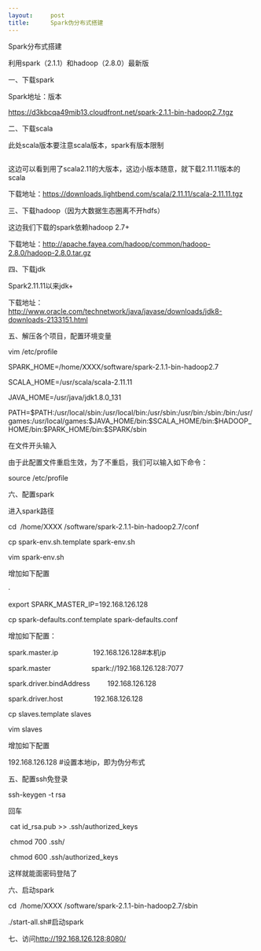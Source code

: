 ```yaml
---
layout:     post
title:      Spark伪分布式搭建
---
```

<div id="article_content" class="article_content clearfix csdn-tracking-statistics" data-pid="blog" data-mod="popu_307" data-dsm="post">
								            <link rel="stylesheet" href="https://csdnimg.cn/release/phoenix/template/css/ck_htmledit_views-f76675cdea.css">
						<div class="htmledit_views" id="content_views">
                
<p>Spark分布式搭建</p>
<p>利用spark（2.1.1）和hadoop（2.8.0）最新版</p>
<p>一、下载spark</p>
<p>Spark地址：版本</p>
<p><a href="https://d3kbcqa49mib13.cloudfront.net/spark-2.1.1-bin-hadoop2.7.tgz" rel="nofollow">https://d3kbcqa49mib13.cloudfront.net/spark-2.1.1-bin-hadoop2.7.tgz</a></p>
<p>二、下载scala</p>
<p>此处scala版本要注意scala版本，spark有版本限制</p>
<p><img src="https://img-blog.csdn.net/20170705213644305?watermark/2/text/aHR0cDovL2Jsb2cuY3Nkbi5uZXQvY3lzc3h0/font/5a6L5L2T/fontsize/400/fill/I0JBQkFCMA==/dissolve/70/gravity/Center" alt=""></p>
<p>这边可以看到用了scala2.11的大版本，这边小版本随意，就下载2.11.11版本的scala</p>
<p>下载地址：<a href="https://downloads.lightbend.com/scala/2.11.11/scala-2.11.11.tgz" rel="nofollow">https://downloads.lightbend.com/scala/2.11.11/scala-2.11.11.tgz</a></p>
<p>三、下载hadoop（因为大数据生态圈离不开hdfs）</p>
<p>这边我们下载的spark依赖hadoop 2.7+</p>
<p>下载地址：<a href="http://apache.fayea.com/hadoop/common/hadoop-2.8.0/hadoop-2.8.0.tar.gz" rel="nofollow">http://apache.fayea.com/hadoop/common/hadoop-2.8.0/hadoop-2.8.0.tar.gz</a></p>
<p>四、下载jdk</p>
<p>Spark2.11.11以来jdk+</p>
<p>下载地址：<a href="http://www.oracle.com/technetwork/java/javase/downloads/jdk8-downloads-2133151.html" rel="nofollow">http://www.oracle.com/technetwork/java/javase/downloads/jdk8-downloads-2133151.html</a></p>
<p>五、解压各个项目，配置环境变量</p>
<p>vim /etc/profile</p>
<p>SPARK_HOME=/home/XXXX/software/spark-2.1.1-bin-hadoop2.7</p>
<p>SCALA_HOME=/usr/scala/scala-2.11.11</p>
<p>JAVA_HOME=/usr/java/jdk1.8.0_131</p>
<p>PATH=$PATH:/usr/local/sbin:/usr/local/bin:/usr/sbin:/usr/bin:/sbin:/bin:/usr/games:/usr/local/games:$JAVA_HOME/bin:$SCALA_HOME/bin:$HADOOP_HOME/bin:$PARK_HOME/bin:$SPARK/sbin</p>
<p>在文件开头输入</p>
<p>由于此配置文件重启生效，为了不重启，我们可以输入如下命令：</p>
<p>source /etc/profile</p>
<p>六、配置spark</p>
<p>进入spark路径</p>
<p>cd  /home/XXXX /software/spark-2.1.1-bin-hadoop2.7/conf</p>
<p>cp spark-env.sh.template spark-env.sh</p>
<p>vim spark-env.sh</p>
<p>增加如下配置</p>
<p>·</p>
<p>export SPARK_MASTER_IP=192.168.126.128</p>
<p>cp spark-defaults.conf.template spark-defaults.conf</p>
<p>增加如下配置：</p>
<p>spark.master.ip                  192.168.126.128#本机ip</p>
<p>spark.master                     spark://192.168.126.128:7077</p>
<p>spark.driver.bindAddress         192.168.126.128</p>
<p>spark.driver.host                192.168.126.128</p>
<p>cp slaves.template slaves</p>
<p>vim slaves</p>
<p>增加如下配置</p>
<p>192.168.126.128 #设置本地ip，即为伪分布式</p>
<p>五、配置ssh免登录</p>
<p>ssh-keygen -t rsa</p>
<p>回车</p>
<p> cat id_rsa.pub &gt;&gt; .ssh/authorized_keys</p>
<p> chmod 700 .ssh/</p>
<p> chmod 600 .ssh/authorized_keys</p>
<p>这样就能面密码登陆了</p>
<p>六、启动spark</p>
<p>cd  /home/XXXX /software/spark-2.1.1-bin-hadoop2.7/sbin</p>
<p>./start-all.sh#启动spark</p>
<p>七、访问<a href="http://192.168.126.128:8080/" rel="nofollow">http://192.168.126.128:8080/</a></p>
<p><img src="https://img-blog.csdn.net/20170705213721311?watermark/2/text/aHR0cDovL2Jsb2cuY3Nkbi5uZXQvY3lzc3h0/font/5a6L5L2T/fontsize/400/fill/I0JBQkFCMA==/dissolve/70/gravity/Center" alt=""><br></p>
<p></p>
            </div>
                </div>